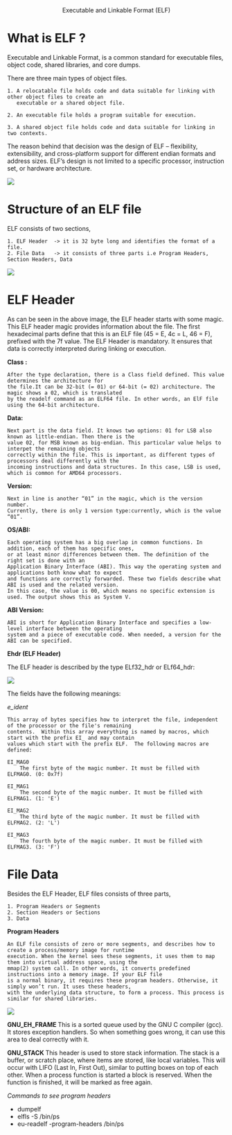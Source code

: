 <center> Executable and Linkable Format (ELF) </center>


<h1> What is ELF ? </h1>

Executable and Linkable Format, is a common standard for executable files, object code, shared libraries, and core
dumps.

There are three main types of object files.
	
	1. A relocatable file holds code and data suitable for linking with other object files to create an 
	   executable or a shared object file.

	2. An executable file holds a program suitable for execution.

	3. A shared object file holds code and data suitable for linking in two contexts.

The reason behind that decision was the design of ELF – flexibility, extensibility, and cross-platform support for
different endian formats and address sizes. ELF’s design is not limited to a specific processor, instruction set, or
hardware architecture.

<img src="https://www.conradk.com/content/images/2018/06/man-elf-1.png">

<h1> Structure of an ELF file </h1>

ELF consists of two sections,

	1. ELF Header  -> it is 32 byte long and identifies the format of a file.
	2. File Data   -> it consists of three parts i.e Program Headers, Section Headers, Data

<img src = "https://assets.linux-audit.com/wp-content/uploads/2015/08/elf-header-linux-binary.png">

<h1><b> ELF Header </h1></b>

As can be seen in the above image, the ELF header starts with some magic. This ELF header magic provides information
about the file. The first hexadecimal parts define that this is an ELF file (45 = E, 4c = L, 46 = F), prefixed with 
the 7f value.
The ELF Header is mandatory. It ensures that data is correctly interpreted during linking or execution. 

<b> Class : </b>

	After the type declaration, there is a Class field defined. This value determines the architecture for
	the file.It can be 32-bit (= 01) or 64-bit (= 02) architecture. The magic shows a 02, which is translated
	by the readelf command as an ELF64 file. In other words, an ElF file using the 64-bit architecture.

<b> Data: </b>
	
	Next part is the data field. It knows two options: 01 for LSB also known as little-endian. Then there is the
	value 02, for MSB known as big-endian. This particular value helps to interpet the remaining objects
	correctly within the file. This is important, as different types of processors deal differently with the 
	incoming instructions and data structures. In this case, LSB is used, which is common for AMD64 processors.

<b> Version: </b>

	Next in line is another “01” in the magic, which is the version number.
	Currently, there is only 1 version type:currently, which is the value “01”.

<b> OS/ABI: </b>

	Each operating system has a big overlap in common functions. In addition, each of them has specific ones,
	or at least minor differences between them. The definition of the right set is done with an
	Application Binary Interface (ABI). This way the operating system and applications both know what to expect
	and functions are correctly forwarded. These two fields describe what ABI is used and the related version.
	In this case, the value is 00, which means no specific extension is used. The output shows this as System V.

<b> ABI Version: </b>

	ABI is short for Application Binary Interface and specifies a low-level interface between the operating
	system and a piece of executable code. When needed, a version for the ABI can be specified.

<b> Ehdr (ELF Header) </b>

The ELF header is described by the type ELf32_hdr or ELf64_hdr:

<img src = "https://hydrasky.com/wp-content/uploads/2018/10/Capture03102.png"> 

The fields have the following meanings:

<i> e_ident </i>

	This array of bytes specifies how to interpret the file, independent of the processor or the file's remaining
	contents.  Within this array everything is named by macros, which start with the prefix EI_ and may contain
	values which start with the prefix ELF.  The following macros are defined:

	EI_MAG0
		The first byte of the magic number. It must be filled with ELFMAG0. (0: 0x7f)

	EI_MAG1
		The second byte of the magic number. It must be filled with ELFMAG1. (1: 'E')
	
	EI_MAG2
		The third byte of the magic number. It must be filled with ELFMAG2. (2: 'L')

	EI_MAG3
		The fourth byte of the magic number. It must be filled with ELFMAG3. (3: 'F')

<h1><b> File Data </b></h1>

Besides the ELF Header, ELF files consists of three parts,

    1. Program Headers or Segments
    2. Section Headers or Sections
    3. Data

<b> Program Headers </b>

	An ELF file consists of zero or more segments, and describes how to create a process/memory image for runtime
	execution. When the kernel sees these segments, it uses them to map them into virtual address space, using the
	mmap(2) system call. In other words, it converts predefined instructions into a memory image. If your ELF file
	is a normal binary, it requires these program headers. Otherwise, it simply won’t run. It uses these headers,
	with the underlying data structure, to form a process. This process is similar for shared libraries.

<img src = "https://assets.linux-audit.com/wp-content/uploads/2015/08/elf-program-headers-segments.png">

   <b> GNU_EH_FRAME </b>
	   This is a sorted queue used by the GNU C compiler (gcc). It stores exception handlers. So when something
	   goes wrong, it can use this area to deal correctly with it.

   <b> GNU_STACK </b>
	This header is used to store stack information. The stack is a buffer, or scratch place, where items are
	stored, like local variables. This will occur with LIFO (Last In, First Out), similar to putting boxes on
	top of each other. When a process function is started a block is reserved. When the function is finished,
	it will be marked as free again.

   <i> Commands to see program headers </i>
   <ul>
   <li> dumpelf </li>
   <li> elfls -S /bin/ps </li>
   <li> eu-readelf -program-headers /bin/ps </li></ul>


